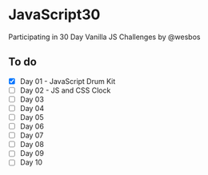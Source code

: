 # JavaScript30
Participating in 30 Day Vanilla JS Challenges by @wesbos

## To do

- [x] Day 01 - JavaScript Drum Kit
- [ ] Day 02 - JS and CSS Clock
- [ ] Day 03
- [ ] Day 04
- [ ] Day 05
- [ ] Day 06
- [ ] Day 07
- [ ] Day 08
- [ ] Day 09
- [ ] Day 10
